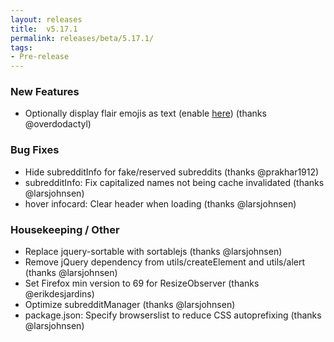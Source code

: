 ```yaml
---
layout: releases
title:  v5.17.1
permalink: releases/beta/5.17.1/
tags:
- Pre-release
---
```


### New Features

- Optionally display flair emojis as text (enable [here](https://www.reddit.com/#res:settings/styleTweaks/flairEmojiAsText)) (thanks @overdodactyl)

### Bug Fixes

- Hide subredditInfo for fake/reserved subreddits (thanks @prakhar1912)
- subredditInfo: Fix capitalized names not being cache invalidated (thanks @larsjohnsen)
- hover infocard: Clear header when loading (thanks @larsjohnsen)

### Housekeeping / Other

- Replace jquery-sortable with sortablejs (thanks @larsjohnsen)
- Remove jQuery dependency from utils/createElement and utils/alert  (thanks @larsjohnsen)
- Set Firefox min version to 69 for ResizeObserver (thanks @erikdesjardins)
- Optimize subredditManager (thanks @larsjohnsen)
- package.json: Specify browserslist to reduce CSS autoprefixing  (thanks @larsjohnsen)
